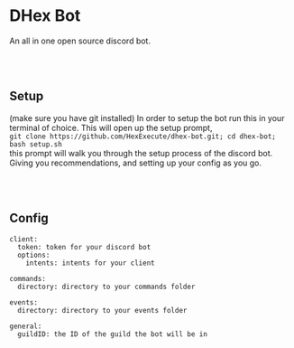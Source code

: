 # DHex Bot

An all in one open source discord bot.

<br><br>

## Setup
(make sure you have git installed)
In order to setup the bot run this in your terminal of choice. This will open up the setup prompt,<br>
``git clone https://github.com/HexExecute/dhex-bot.git; cd dhex-bot; bash setup.sh``<br>
this prompt will walk you through the setup process of the discord bot.<br>
Giving you recommendations, and setting up your config as you go.

<br><br>

## Config
```
client:
  token: token for your discord bot
  options:
    intents: intents for your client

commands:
  directory: directory to your commands folder

events:
  directory: directory to your events folder

general:
  guildID: the ID of the guild the bot will be in
```
